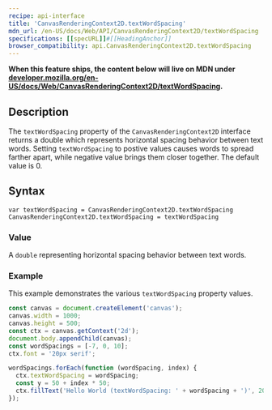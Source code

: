 ```yaml
---
recipe: api-interface
title: 'CanvasRenderingContext2D.textWordSpacing'
mdn_url: /en-US/docs/Web/API/CanvasRenderingContext2D/textWordSpacing
specifications: [[specURL]]#[[HeadingAnchor]]
browser_compatibility: api.CanvasRenderingContext2D.textWordSpacing
---
```



**When this feature ships, the content below will live on MDN under
[developer.mozilla.org/en-US/docs/Web/CanvasRenderingContext2D/textWordSpacing](https://developer.mozilla.org/en-US/docs/Web/CanvasRenderingContext2D/textWordSpacing).**

## Description

The `textWordSpacing` property of the `CanvasRenderingContext2D` interface
returns a double which represents horizontal spacing behavior between text
words. Setting `textWordSpacing` to postive values causes words to
spread farther apart, while negative value brings them closer together.
The default value is 0.

## Syntax

`var textWordSpacing = CanvasRenderingContext2D.textWordSpacing`
`CanvasRenderingContext2D.textWordSpacing = textWordSpacing`

### Value

A `double` representing horizontal spacing behavior between text words.

### Example

This example demonstrates the various `textWordSpacing` property values.

```js
const canvas = document.createElement('canvas');
canvas.width = 1000;
canvas.height = 500;
const ctx = canvas.getContext('2d');
document.body.appendChild(canvas);
const wordSpacings = [-7, 0, 10];
ctx.font = '20px serif';

wordSpacings.forEach(function (wordSpacing, index) {
  ctx.textWordSpacing = wordSpacing;
  const y = 50 + index * 50;
  ctx.fillText('Hello World (textWordSpacing: ' + wordSpacing + ')', 20, y);
});
```

